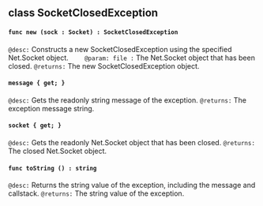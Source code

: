 ## class SocketClosedException

#### ```func new (sock : Socket) : SocketClosedException```


```@desc:``` Constructs a new SocketClosedException using the specified Net.Socket object.
```    @param: file :``` The Net.Socket object that has been closed.
```@returns:``` The new SocketClosedException object.

#### ```message { get; }```


```@desc:``` Gets the readonly string message of the exception.
```@returns:``` The exception message string.

#### ```socket { get; }```


```@desc:``` Gets the readonly Net.Socket object that has been closed.
```@returns:``` The closed Net.Socket object.

#### ```func toString () : string```


```@desc:``` Returns the string value of the exception, including the message and callstack.
```@returns:``` The string value of the exception.

